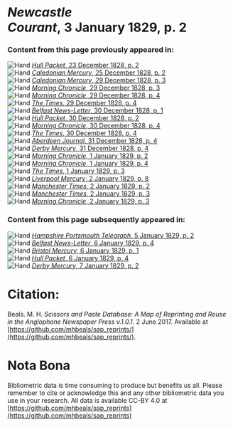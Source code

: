 # *Newcastle Courant*, 3 January 1829, p. 2  
  
### Content from this page previously appeared in:  
![Hand](http://scissorsandpaste.net/wp-content/uploads/2017/06/smallhandpointer.png) [*Hull Packet*, 23 December 1828, p. 2](https://mhbeals.github.io/sap_html/Hull-Packet/Hull-Packet-23-December-1828-p-2)  
![Hand](http://scissorsandpaste.net/wp-content/uploads/2017/06/smallhandpointer.png) [*Caledonian Mercury*, 25 December 1828, p. 2](https://mhbeals.github.io/sap_html/Caledonian-Mercury/Caledonian-Mercury-25-December-1828-p-2)  
![Hand](http://scissorsandpaste.net/wp-content/uploads/2017/06/smallhandpointer.png) [*Caledonian Mercury*, 29 December 1828, p. 3](https://mhbeals.github.io/sap_html/Caledonian-Mercury/Caledonian-Mercury-29-December-1828-p-3)  
![Hand](http://scissorsandpaste.net/wp-content/uploads/2017/06/smallhandpointer.png) [*Morning Chronicle*, 29 December 1828, p. 3](https://mhbeals.github.io/sap_html/Morning-Chronicle/Morning-Chronicle-29-December-1828-p-3)  
![Hand](http://scissorsandpaste.net/wp-content/uploads/2017/06/smallhandpointer.png) [*Morning Chronicle*, 29 December 1828, p. 4](https://mhbeals.github.io/sap_html/Morning-Chronicle/Morning-Chronicle-29-December-1828-p-4)  
![Hand](http://scissorsandpaste.net/wp-content/uploads/2017/06/smallhandpointer.png) [*The Times*, 29 December 1828, p. 4](https://mhbeals.github.io/sap_html/The-Times/The-Times-29-December-1828-p-4)  
![Hand](http://scissorsandpaste.net/wp-content/uploads/2017/06/smallhandpointer.png) [*Belfast News-Letter*, 30 December 1828, p. 1](https://mhbeals.github.io/sap_html/Belfast-News-Letter/Belfast-News-Letter-30-December-1828-p-1)  
![Hand](http://scissorsandpaste.net/wp-content/uploads/2017/06/smallhandpointer.png) [*Hull Packet*, 30 December 1828, p. 2](https://mhbeals.github.io/sap_html/Hull-Packet/Hull-Packet-30-December-1828-p-2)  
![Hand](http://scissorsandpaste.net/wp-content/uploads/2017/06/smallhandpointer.png) [*Morning Chronicle*, 30 December 1828, p. 4](https://mhbeals.github.io/sap_html/Morning-Chronicle/Morning-Chronicle-30-December-1828-p-4)  
![Hand](http://scissorsandpaste.net/wp-content/uploads/2017/06/smallhandpointer.png) [*The Times*, 30 December 1828, p. 4](https://mhbeals.github.io/sap_html/The-Times/The-Times-30-December-1828-p-4)  
![Hand](http://scissorsandpaste.net/wp-content/uploads/2017/06/smallhandpointer.png) [*Aberdeen Journal*, 31 December 1828, p. 4](https://mhbeals.github.io/sap_html/Aberdeen-Journal/Aberdeen-Journal-31-December-1828-p-4)  
![Hand](http://scissorsandpaste.net/wp-content/uploads/2017/06/smallhandpointer.png) [*Derby Mercury*, 31 December 1828, p. 4](https://mhbeals.github.io/sap_html/Derby-Mercury/Derby-Mercury-31-December-1828-p-4)  
![Hand](http://scissorsandpaste.net/wp-content/uploads/2017/06/smallhandpointer.png) [*Morning Chronicle*, 1 January 1829, p. 2](https://mhbeals.github.io/sap_html/Morning-Chronicle/Morning-Chronicle-1-January-1829-p-2)  
![Hand](http://scissorsandpaste.net/wp-content/uploads/2017/06/smallhandpointer.png) [*Morning Chronicle*, 1 January 1829, p. 4](https://mhbeals.github.io/sap_html/Morning-Chronicle/Morning-Chronicle-1-January-1829-p-4)  
![Hand](http://scissorsandpaste.net/wp-content/uploads/2017/06/smallhandpointer.png) [*The Times*, 1 January 1829, p. 3](https://mhbeals.github.io/sap_html/The-Times/The-Times-1-January-1829-p-3)  
![Hand](http://scissorsandpaste.net/wp-content/uploads/2017/06/smallhandpointer.png) [*Liverpool Mercury*, 2 January 1829, p. 8](https://mhbeals.github.io/sap_html/Liverpool-Mercury/Liverpool-Mercury-2-January-1829-p-8)  
![Hand](http://scissorsandpaste.net/wp-content/uploads/2017/06/smallhandpointer.png) [*Manchester Times*, 2 January 1829, p. 2](https://mhbeals.github.io/sap_html/Manchester-Times/Manchester-Times-2-January-1829-p-2)  
![Hand](http://scissorsandpaste.net/wp-content/uploads/2017/06/smallhandpointer.png) [*Manchester Times*, 2 January 1829, p. 3](https://mhbeals.github.io/sap_html/Manchester-Times/Manchester-Times-2-January-1829-p-3)  
![Hand](http://scissorsandpaste.net/wp-content/uploads/2017/06/smallhandpointer.png) [*Morning Chronicle*, 2 January 1829, p. 3](https://mhbeals.github.io/sap_html/Morning-Chronicle/Morning-Chronicle-2-January-1829-p-3)  
  
### Content from this page subsequently appeared in:  
![Hand](http://scissorsandpaste.net/wp-content/uploads/2017/06/smallhandpointer.png) [*Hampshire Portsmouth Telegraph*, 5 January 1829, p. 2](https://mhbeals.github.io/sap_html/Hampshire-Portsmouth-Telegraph/Hampshire-Portsmouth-Telegraph-5-January-1829-p-2)  
![Hand](http://scissorsandpaste.net/wp-content/uploads/2017/06/smallhandpointer.png) [*Belfast News-Letter*, 6 January 1829, p. 4](https://mhbeals.github.io/sap_html/Belfast-News-Letter/Belfast-News-Letter-6-January-1829-p-4)  
![Hand](http://scissorsandpaste.net/wp-content/uploads/2017/06/smallhandpointer.png) [*Bristol Mercury*, 6 January 1829, p. 1](https://mhbeals.github.io/sap_html/Bristol-Mercury/Bristol-Mercury-6-January-1829-p-1)  
![Hand](http://scissorsandpaste.net/wp-content/uploads/2017/06/smallhandpointer.png) [*Hull Packet*, 6 January 1829, p. 4](https://mhbeals.github.io/sap_html/Hull-Packet/Hull-Packet-6-January-1829-p-4)  
![Hand](http://scissorsandpaste.net/wp-content/uploads/2017/06/smallhandpointer.png) [*Derby Mercury*, 7 January 1829, p. 2](https://mhbeals.github.io/sap_html/Derby-Mercury/Derby-Mercury-7-January-1829-p-2)  


# Citation: 

Beals. M. H. *Scissors and Paste Database: A Map of Reprinting and Reuse in the Anglophone Newspaper Press v.1.0.1.* 2 June 2017. Available at [https://github.com/mhbeals/sap_reprints/](https://github.com/mhbeals/sap_reprints/). 

# Nota Bona

Bibliometric data is time consuming to produce but benefits us all. Please remember to cite or acknowledge this and any other bibliometric data you use in your research. All data is available CC-BY 4.0 at [https://github.com/mhbeals/sap_reprints](https://github.com/mhbeals/sap_reprints)